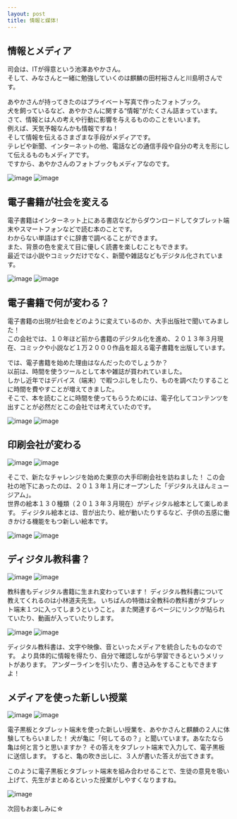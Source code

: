 ```yaml
---
layout: post
title: 情報と媒体!
---
```



## 情報とメディア

司会は、ITが得意という池澤あやかさん。  
そして、みなさんと一緒に勉強していくのは麒麟の田村裕さんと川島明さんです。

あやかさんが持ってきたのはプライベート写真で作ったフォトブック。  
犬を飼っているなど、あやかさんに関する“情報”がたくさん詰まっています。  
さて、情報とは人の考えや行動に影響を与えるもののことをいいます。  
例えば、天気予報なんかも情報ですね！  
そして情報を伝えるさまざまな手段がメディアです。  
テレビや新聞、インターネットの他、電話などの通信手段や自分の考えを形にして伝えるものもメディアです。  
ですから、あやかさんのフォトブックもメディアなのです。  

![image](/res/media/syajou13-2-1.jpg)
![image](/res/media/syajou13-2-2.jpg)
## 電子書籍が社会を変える

電子書籍はインターネット上にある書店などからダウンロードしてタブレット端末やスマートフォンなどで読む本のことです。  
わからない単語はすぐに辞書で調べることができます。  
また、背景の色を変えて目に優しく読書を楽しむこともできます。  
最近では小説やコミックだけでなく、新聞や雑誌などもデジタル化されています。

![image](/res/media/syajou13-2-3.jpg)
![image](/res/media/syajou13-2-4.jpg)

## 電子書籍で何が変わる？

電子書籍の出現が社会をどのように変えているのか、大手出版社で聞いてみました！  
この会社では、１０年ほど前から書籍のデジタル化を進め、２０１３年３月現在、コミックや小説など１万２０００作品を超える電子書籍を出版しています。  

では、電子書籍を始めた理由はなんだったのでしょうか？  
以前は、時間を使うツールとして本や雑誌が買われていました。  
しかし近年ではデバイス（端末）で暇つぶしをしたり、ものを調べたりすることに時間を費やすことが増えてきました。  
そこで、本を読むことに時間を使ってもらうためには、電子化してコンテンツを出すことが必然だとこの会社では考えていたのです。

![image](/res/media/syajou13-2-5.jpg)
![image](/res/media/syajou13-2-6.jpg)

## 印刷会社が変わる

![image](/res/media/syajou13-2-7.jpg)
![image](/res/media/syajou13-2-8.jpg)

そこで、新たなチャレンジを始めた東京の大手印刷会社を訪ねました！
この会社の地下にあったのは、２０１３年１月にオープンした「デジタルえほんミュージアム」。  
世界の絵本１３０種類（２０１３年３月現在）がディジタル絵本として楽しめます。
ディジタル絵本とは、音が出たり、絵が動いたりするなど、子供の五感に働きかける機能をもつ新しい絵本です。

![image](/res/media/syajou13-2-9.jpg)
![image](/res/media/syajou13-2-10.jpg)

## ディジタル教科書？

![image](/res/media/syajou13-2-11.jpg)
![image](/res/media/syajou13-2-12.jpg)

教科書もディジタル書籍に生まれ変わっています！
ディジタル教科書について教えてくれるのは小林道夫先生。
いちばんの特徴は全教科の教科書がタブレット端末１つに入ってしまうということ。
また関連するページにリンクが貼られていたり、動画が入っていたりします。

![image](/res/media/syajou13-2-13.jpg)
![image](/res/media/syajou13-2-14.jpg)

ディジタル教科書は、文字や映像、音といったメディアを統合したものなのです。
より具体的に情報を得たり、自分で確認しながら学習できるというメリットがあります。
アンダーラインを引いたり、書き込みをすることもできますよ！

## メディアを使った新しい授業

![image](/res/media/syajou13-2-15.jpg)
![image](/res/media/syajou13-2-16.jpg)

電子黒板とタブレット端末を使った新しい授業を、あやかさんと麒麟の２人に体験してもらいました！
犬が亀に「何してるの？」と聞いています。あなたなら亀は何と言うと思いますか？
その答えをタブレット端末で入力して、電子黒板に送信します。
すると、亀の吹き出しに、３人が書いた答えが出てきます。

このように電子黒板とタブレット端末を組み合わせることで、生徒の意見を吸い上げて、先生がまとめるといった授業がしやすくなりますね。  

![image](/res/media/syajou13-2-17.jpg)

次回もお楽しみに☆